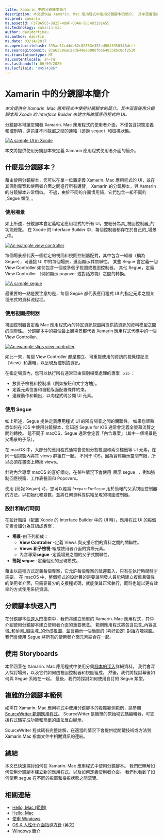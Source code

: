 ```yaml
---
title: Xamarin 中的分鏡腳本簡介
description: 本文提供在 Xamarin. Mac 應用程式中使用分鏡腳本的簡介。 其中涵蓋使用分鏡腳本和 Xcode 的 Interface Builder 建立與維護應用程式的 UI。
ms.prod: xamarin
ms.assetid: F37BA503-0B25-489F-80A8-58C493291A55
ms.technology: xamarin-mac
author: davidortinau
ms.author: daortin
ms.date: 03/14/2017
ms.openlocfilehash: 395ac62cd4db62c02863e352ed5643958348dcff
ms.sourcegitcommit: 93e6358aac2ade44e8b800f066405b8bc8df2510
ms.translationtype: MT
ms.contentlocale: zh-TW
ms.lasthandoff: 06/09/2020
ms.locfileid: "84574386"
---
```

# <a name="introduction-to-storyboards-in-xamarinmac"></a>Xamarin 中的分鏡腳本簡介

_本文提供在 Xamarin. Mac 應用程式中使用分鏡腳本的簡介。其中涵蓋使用分鏡腳本和 Xcode 的 Interface Builder 來建立和維護應用程式的 UI。_

分鏡腳本可讓您開發 Xamarin. Mac 應用程式的使用者介面，不僅包含視窗定義和控制項，還包含不同視窗之間的連結（透過 segue）和檢視狀態。

[![](images/intro01.png "A sample UI in Xcode")](images/intro01.png#lightbox)

本文將提供使用分鏡腳本來定義 Xamarin 應用程式使用者介面的簡介。

<a name="What-are-Storyboards"></a>

## <a name="what-are-storyboards"></a>什麼是分鏡腳本？

藉由使用分鏡腳本，您可以在單一位置定義 Xamarin. Mac 應用程式的 UI，並在其個別專案和使用者介面之間進行所有導覽。 Xamarin 的分鏡腳本，與 Xamarin 的分鏡腳本非常類似。 不過，由於不同的介面慣用語，它們包含一組不同的_Segue 類型_。

<a name="Working-with-Scenes"></a>

### <a name="working-with-scenes"></a>使用場景

如上所述，分鏡腳本會定義給定應用程式的所有 UI，並細分為其_視圖控制器_的功能總覽。 在 Xcode 的 Interface Builder 中，每個控制器都存在於自己的_場景_中。

[![](images/intro02.png "An example view controller")](images/intro02.png#lightbox)

每個場景都代表一個給定的視圖和視圖控制器配對，其中包含一組線（稱為 Segue），可連接 UI 中的每個場景，進而顯示其關聯性。 某些 Segue 會定義一個 View Controller 如何包含一個或多個子視圖或視圖控制器。 其他 Segue，定義 View Controller （例如顯示 popover 或對話方塊）之間的轉換。 

[![](images/intro03.png "A sample segue")](images/intro03.png#lightbox)

最重要的一點是要注意的是，每個 Segue 都代表應用程式 UI 的指定元素之間某種形式的資料流程程。

<a name="Working-with-View-Controllers"></a>

### <a name="working-with-view-controllers"></a>使用視圖控制器

視圖控制器會定義 Mac 應用程式內的特定資訊視圖與提供該資訊的資料模型之間的關聯性。 分鏡腳本中的每個最上層場景都代表 Xamarin 應用程式代碼中的一個 View Controller。

[![](images/intro04.png "An example slips view controller")](images/intro04.png#lightbox)

如此一來，每個 View Controller 都是獨立、可重複使用的資訊的視覺標記法（View）和邏輯，以呈現及控制該資訊。

在指定場景內，您可以執行所有通常已由個別檔案處理的專案 `.xib` ： 

- 放置子檢視和控制項（例如按鈕和文字方塊）。
- 定義元素位置和自動版面配置條件約束。
- 連線動作和輸出，以向程式碼公開 UI 元素。

<a name="Working-with-Segues"></a>

### <a name="working-with-segues"></a>使用 Segue

如上所述，Segue 提供定義應用程式 UI 的所有場景之間的關聯性。 如果您很熟悉如何在 iOS 中使用分鏡腳本，您知道 Segue for iOS 通常會定義全螢幕流覽之間的轉換。 這不同于 macOS，Segue 通常會定義「內含專案」（其中一個場景是父場景的子系）。

在 macOS 中，大部分的應用程式通常會使用分割視圖和索引標籤等 UI 元素，在同一個視窗內將其 views 群組在一起。 不同于 iOS，因為實體顯示空間有限，所以必須在畫面上轉換 views。

針對內含專案 macOS 的喜好傾向，在某些情況下會使用_展示 segue_ ，例如強制回應視窗、工作表視圖和 Popovers。

使用 [簡報 Segue] 時，您可以覆寫 `PrepareForSegue` 用於簡報的父系視圖控制器的方法，以初始化和變數，並將任何資料提供給呈現的視圖控制器。

<a name="Design-and-Run-Times"></a>

### <a name="design-and-run-times"></a>設計和執行時間

在設計階段（配置 Xcode 的 Interface Builder 中的 UI 時），應用程式 UI 的每個元素會細分為其組成專案：

- **場景**-由下列組成：
  - **View Controller** -定義 Views 與支援它們的資料之間的關聯性。
  - **Views 和子檢視**-組成使用者介面的實際元素。
  - 內含專案**segue** -定義場景之間的父子式關聯性。
- **簡報 segue** -定義個別的呈現模式。 

藉由以這種方式定義每個專案，它允許每個專案的延遲載入，只有在執行時間時才需要。 在 macOS 中，整個程式的設計目的是要讓開發人員能夠建立複雜且彈性的使用者介面，只需要最少的支援程式碼，就能使其正常執行，同時也能以更有效率的方式使用系統資源。

<a name="Storyboard-Quick-Start"></a>

## <a name="storyboard-quick-start"></a>分鏡腳本快速入門

在分鏡腳本[快速入門](~/mac/platform/storyboards/quickstart.md)指南中，我們將建立簡單的 Xamarin. Mac 應用程式，其仲介紹使用分鏡腳本建立使用者介面的重要概念。 範例應用程式將包含包含_內容區域_和偵測_器區域_的分成視圖，並會顯示一個簡單的 [喜好設定] 對話方塊視窗。 我們會使用 Segue 將所有的使用者介面元素結合在一起。

<a name="Working-with-Storyboards"></a>

## <a name="working-with-storyboards"></a>使用 Storyboards

本節涵蓋在 Xamarin. Mac 應用程式中使用分鏡[腳本的深入](~/mac/platform/storyboards/indepth.md)詳細資料。 我們會深入探討場景，以及它們如何由視圖控制器和視圖組成。 然後，我們將探討幕後如何與 Segue 系結在一起。 最後，我們將探討如何使用自訂的 Segue 類型。 

<a name="Complex-Storyboard-Example"></a>

## <a name="complex-storyboard-example"></a>複雜的分鏡腳本範例

如需在 Xamarin. Mac 應用程式中使用分鏡腳本的複雜範例範例，請參閱[SourceWriter 範例應用程式](https://docs.microsoft.com/samples/xamarin/mac-samples/sourcewriter)。 SourceWriter 是簡單的原始程式碼編輯器，可支援程式碼完成功能和簡單的語法反白顯示。

SourceWriter 程式碼有完整註解，在適當的情況下會提供從關鍵技術或方法到 Xamarin.Mac 指南文件中相關資訊的連結。

<a name="Summary"></a>

## <a name="summary"></a>總結

本文已快速探討如何在 Xamarin. Mac 應用程式中使用分鏡腳本。 我們已瞭解如何使用分鏡腳本建立新的應用程式，以及如何定義使用者介面。 我們也看到了如何使用 segue 在不同的視窗和檢視狀態之間流覽。

## <a name="related-links"></a>相關連結

- [Hello, Mac (範例)](https://docs.microsoft.com/samples/xamarin/mac-samples/hello-mac)
- [Hello, Mac](~/mac/get-started/hello-mac.md)
- [使用 Windows](~/mac/user-interface/window.md)
- [OS X 人性化介面指導方針](https://developer.apple.com/library/mac/documentation/UserExperience/Conceptual/OSXHIGuidelines/) \(英文\)
- [Windows 簡介](https://developer.apple.com/library/mac/documentation/Cocoa/Conceptual/WinPanel/Introduction.html#//apple_ref/doc/uid/10000031-SW1)
